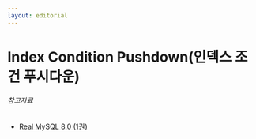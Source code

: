 ```yaml
---
layout: editorial
---
```


# Index Condition Pushdown(인덱스 조건 푸시다운)


###### 참고자료

- [Real MySQL 8.0 (1권)](https://kobic.net/book/bookInfo/view.do?isbn=9791158392703)